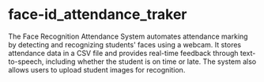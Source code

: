 # face-id_attendance_traker
The Face Recognition Attendance System automates attendance marking by detecting and recognizing students' faces using a webcam. It stores attendance data in a CSV file and provides real-time feedback through text-to-speech, including whether the student is on time or late. The system also allows users to upload student images for recognition.
